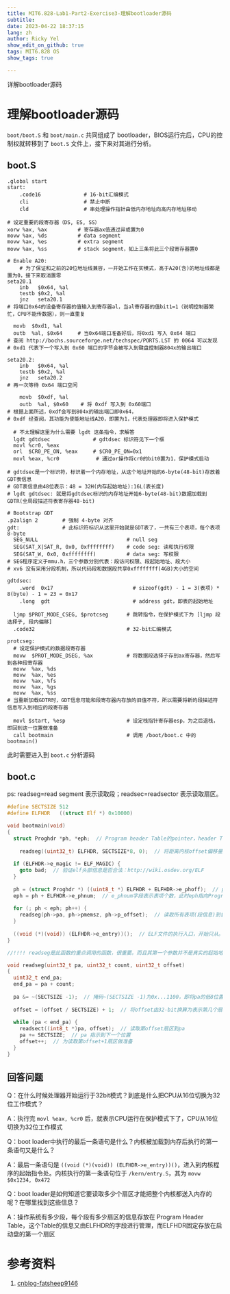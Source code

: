 ```yaml
---
title: MIT6.828-Lab1-Part2-Exercise3-理解bootloader源码
subtitle: 
date: 2023-04-22 18:37:15
lang: zh
author: Ricky Yel
show_edit_on_github: true
tags: MIT6.828 OS
show_tags: true

---
```

详解bootloader源码
<!--more-->

# 理解bootloader源码

`boot/boot.S` 和 `boot/main.c` 共同组成了 bootloader，BIOS运行完后，CPU的控制权就转移到了 `boot.S` 文件上，接下来对其进行分析。

## boot.S

```assembly
.global start
start:
	.code16              # 16-bit汇编模式
	cli                  # 禁止中断
	cld                  # 串处理操作指针由低内存地址向高内存地址移动
```

```assembly
# 设定重要的段寄存器（DS, ES, SS）
xorw %ax, %ax          # 寄存器ax值通过异或置为0
movw %ax, %ds          # data segment
movw %ax, %es          # extra segment
movw %ax, %ss          # stack segment，如上三条将此三个段寄存器置0
```

```assembly
# Enable A20:
	# 为了保证和之前的20位地址线兼容，一开始工作在实模式，高于A20(含)的地址线都是置为0，接下来取消置零
seta20.1
	inb   $0x64, %al
	testb $0x2, %al
	jnz   seta20.1
# 将端口0x64的设备寄存器的值输入到寄存器al，当al寄存器的值bit1=1（说明控制器繁忙，CPU不能传数据），则一直重复

  movb  $0xd1, %al
  outb  %al, $0x64     # 当0x64端口准备好后，将0xd1 写入 0x64 端口
# 查阅 http://bochs.sourceforge.net/techspec/PORTS.LST 的 0064 可以发现
# 0xd1 代表下一个写入到 0x60 端口的字节会被写入到键盘控制器804x的输出端口
  
seta20.2:
	inb   $0x64, %al
	testb $0x2, %al
	jnz   seta20.2
# 再一次等待 0x64 端口空闲

	movb  $0xdf, %al
	outb  %al, $0x60    # 将 0xdf 写入到 0x60端口
# 根据上面所述，0xdf会写到804x的输出端口即0x64，
# 0xdf 经查阅，其功能为使能地址线A20，即置为1，代表处理器即将进入保护模式
```

```assembly
  # 不太理解这里为什么需要 lgdt 这条指令，求解答
  lgdt gdtdsec              # gdtdsec 标识符见下一个框
  movl %cr0, %eax
  orl  $CR0_PE_ON, %eax     # $CR0_PE_ON=0x1
  movl %eax, %cr0            # 通过or操作将cr0的bit0置为1，保护模式启动

# gdtdsec是一个标识符，标识着一个内存地址，从这个地址开始的6-byte(48-bit)存放着GDT表信息
# GDT表信息由48位表示：48 = 32H(内存起始地址):16L(表长度)
# lgdt gdtdsec: 就是将gdtdsec标识的内存地址开始6-byte(48-bit)数据加载到GDTR(全局段描述符表寄存器48-bit)
```

```assembly
# Bootstrap GDT
.p2align 2        # 强制 4-byte 对齐
gdt:              # 此标识符标识从这里开始就是GDT表了，一共有三个表项，每个表项 8-byte
  SEG_NULL                             # null seg
  SEG(SAT_X|SAT_R, 0x0, 0xffffffff)    # code seg: 读和执行权限
  SEG(SAT_W, 0x0, 0xffffffff)          # data seg: 写权限
# SEG程序定义于mmu.h，三个参数分别代表：段访问权限、段起始地址、段大小
# xv6 没有采用分段机制，所以代码段和数据段共享0xffffffff(4GB)大小的空间

gdtdsec:
	.word  0x17                          # sizeof(gdt) - 1 = 3(表项) * 8(byte) - 1 = 23 = 0x17
	.long  gdt                           # address gdt，即表的起始地址
```

```assembly
  ljmp $PROT_MODE_CSEG, $protcseg      # 跳转指令，在保护模式下为 [ljmp 段选择子, 段内偏移]
  .code32                              # 32-bit汇编模式
  
protcseg:
  # 设定保护模式的数据段寄存器
  movw  $PROT_MODE_DSEG, %ax           # 将数据段选择子存到ax寄存器，然后写到各种段寄存器
  movw  %ax, %ds
  movw  %ax, %es
  movw  %ax, %fs
  movw  %ax, %gs
  movw  %ax, %ss
# 当重新加载GDTR时，GDT信息可能和段寄存器内存放的旧值不符，所以需要将新的段描述符信息写入到相应的段寄存器
```

```assembly
  movl $start, %esp                    # 设定栈指针寄存器esp，为之后退栈，即回到这一位置做准备
  call bootmain                        # 调用 /boot/boot.c 中的 bootmain()
```

此时需要进入到 `boot.c` 分析源码

## boot.c

ps: readseg=read segment 表示读取段；readsec=readsector 表示读取扇区。

```c
#define SECTSIZE 512
#define ELFHDR   ((struct Elf *) 0x10000)

void bootmain(void)
{
  struct Proghdr *ph, *eph;  // Program header Table的pointer，header Table存放了所有段的信息
  
	readseg((uint32_t) ELFHDR, SECTSIZE*8, 0);  // 将距离内核offset偏移量的8个扇区(4MB=1Page)的内容读取到以ELFHDR为起点的内存当中。实现的功能为读取elf头部放入内存
  
  if (ELFHDR->e_magic != ELF_MAGIC) {
    goto bad;  // 验证elf头部信息是否合法：http://wiki.osdev.org/ELF
  }
  
  ph = (struct Proghdr *) ((uint8_t *) ELFHDR + ELFHDR->e_phoff);  // phoff字段代表Program Header Table距离表头的偏移量
  eph = ph + ELFHDR->e_phnum;  // e_phnum字段表示表项个数，此时eph指向Program Header Table尾部
  
  for (; ph < eph; ph++) {
    readseg(ph->pa, ph->pmemsz, ph->p_offset);  // 读取所有表项(段信息)到各自的pa字段表示的物理地址
  }
  
  ((void (*)(void)) (ELFHDR->e_entry))();  // ELF文件的执行入口，开始只从。且这个ELF文件为内核文件，此时bootloader将控制权转交给了操作系统的内核。
}

//!!!! readseg是此函数的重点调用的函数，很重要。而且其第一个参数并不是真实的起始地址，有一个偏移，具体见下面对readseg的解释，掩码部分
```

```c
void readseg(uint32_t pa, uint32_t count, uint32_t offset)
{
  uint32_t end_pa;
  end_pa = pa + count;
  
  pa &= ~(SECTSIZE -1);  // 掩码~(SECTSIZE -1)为0x...1100，即将pa的低8位置零，此时pa的地址一定是扇区起始地址的整数倍
  
  offset = (offset / SECTSIZE) + 1;  // 将offset由32-bit换算为表示第几个扇区
  
  while (pa < end_pa) {
    readsect((int8_t *)pa, offset);  // 读取第offset扇区到pa
    pa += SECTSIZE;  // pa 指示到下一个位置
    offset++;  // 为读取第offset+1扇区做准备
  }
}
```

## 回答问题

Q：在什么时候处理器开始运行于32bit模式？到底是什么把CPU从16位切换为32位工作模式？

A：执行完 `movl %eax, %cr0` 后，就表示CPU运行在保护模式下了，CPU从16位切换为32位工作模式

Q：boot loader中执行的最后一条语句是什么？内核被加载到内存后执行的第一条语句又是什么？

A：最后一条语句是 `((void (*)(void)) (ELFHDR->e_entry))()`，进入到内核程序的起始指令处。内核执行的第一条语句位于 `/kern/entry.S`，其为 `movw $0x1234, 0x472`

Q：boot loader是如何知道它要读取多少个扇区才能把整个内核都送入内存的呢？在哪里找到这些信息？

A：操作系统有多少段，每个段有多少扇区的信息存放在 Program Header Table，这个Table的信息又由ELFHDR的字段进行管理，而ELFHDR固定存放在启动盘的第一个扇区

# 参考资料

1. [cnblog-fatsheep9146](http://www.cnblogs.com/fatsheep9146/p/5115086.html )